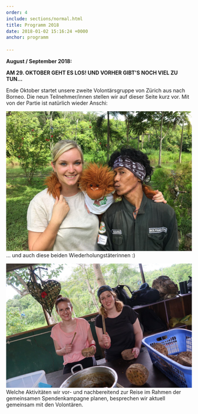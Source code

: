 ```yaml
---
order: 4
include: sections/normal.html
title: Programm 2018
date: 2018-01-02 15:16:24 +0000
anchor: programm

---
```

**August / September 2018:**

**AM 29. OKTOBER GEHT ES LOS! UND VORHER GIBT'S NOCH VIEL ZU TUN...**

Ende Oktober startet unsere zweite Volontärsgruppe von Zürich aus nach Borneo. Die neun Teilnehmer/innen stellen wir auf dieser Seite kurz vor. Mit von der Partie ist natürlich wieder Anschi:

![](/uploads/2018/01/26/IMG-20180126-WA0059.jpg)... und auch diese beiden Wiederholungstäterinnen :)

![](/uploads/2018/01/22/IMG-20180122-WA0006.jpg)Welche Aktivitäten wir vor- und nachbereitend zur Reise im Rahmen der gemeinsamen Spendenkampagne planen, besprechen wir aktuell gemeinsam mit den Volontären.